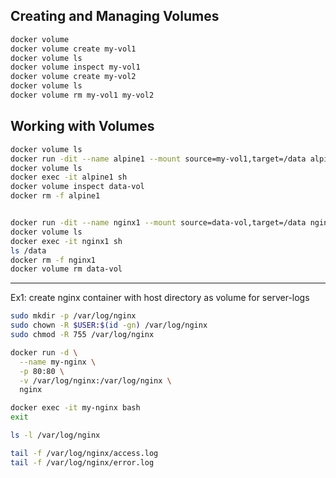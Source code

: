 
## Creating and Managing Volumes

```bash
docker volume
docker volume create my-vol1
docker volume ls
docker volume inspect my-vol1
docker volume create my-vol2
docker volume ls
docker volume rm my-vol1 my-vol2
```


## Working with Volumes

```bash
docker volume ls
docker run -dit --name alpine1 --mount source=my-vol1,target=/data alpine
docker volume ls
docker exec -it alpine1 sh
docker volume inspect data-vol
docker rm -f alpine1


docker run -dit --name nginx1 --mount source=data-vol,target=/data nginx
docker volume ls
docker exec -it nginx1 sh
ls /data
docker rm -f nginx1
docker volume rm data-vol
```

---

Ex1: create nginx container with host directory as volume for server-logs

```bash
sudo mkdir -p /var/log/nginx
sudo chown -R $USER:$(id -gn) /var/log/nginx
sudo chmod -R 755 /var/log/nginx

docker run -d \
  --name my-nginx \
  -p 80:80 \
  -v /var/log/nginx:/var/log/nginx \
  nginx

docker exec -it my-nginx bash
exit

ls -l /var/log/nginx

tail -f /var/log/nginx/access.log
tail -f /var/log/nginx/error.log



```
